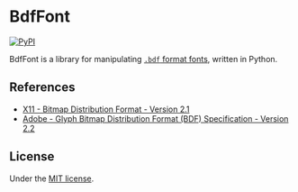 # BdfFont

[![PyPI](https://img.shields.io/pypi/v/bdffont)](https://pypi.org/project/bdffont/)

BdfFont is a library for manipulating [`.bdf` format fonts](https://en.wikipedia.org/wiki/Glyph_Bitmap_Distribution_Format), written in Python.

## References

- [X11 - Bitmap Distribution Format - Version 2.1](https://www.x.org/docs/BDF/bdf.pdf)
- [Adobe - Glyph Bitmap Distribution Format (BDF) Specification - Version 2.2](https://adobe-type-tools.github.io/font-tech-notes/pdfs/5005.BDF_Spec.pdf)

## License

Under the [MIT license](LICENSE).
